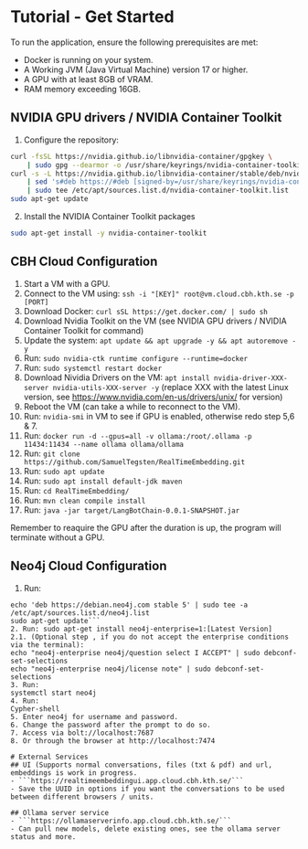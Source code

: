 # Tutorial - Get Started

To run the application, ensure the following prerequisites are met:

- Docker is running on your system.
- A Working JVM (Java Virtual Machine) version 17 or higher.
- A GPU with at least 8GB of VRAM.
- RAM memory exceeding 16GB.

## NVIDIA GPU drivers / NVIDIA Container Toolkit

1. Configure the repository:

```bash
curl -fsSL https://nvidia.github.io/libnvidia-container/gpgkey \
    | sudo gpg --dearmor -o /usr/share/keyrings/nvidia-container-toolkit-keyring.gpg
curl -s -L https://nvidia.github.io/libnvidia-container/stable/deb/nvidia-container-toolkit.list \
    | sed 's#deb https://#deb [signed-by=/usr/share/keyrings/nvidia-container-toolkit-keyring.gpg] https://#g' \
    | sudo tee /etc/apt/sources.list.d/nvidia-container-toolkit.list
sudo apt-get update 
```

2. Install the NVIDIA Container Toolkit packages

```bash
sudo apt-get install -y nvidia-container-toolkit
```

## CBH Cloud Configuration

1. Start a VM with a GPU.
2. Connect to the VM using:
```ssh -i "[KEY]" root@vm.cloud.cbh.kth.se -p [PORT]```
3. Download Docker:
```curl sSL https://get.docker.com/ | sudo sh```
4. Download Nvidia Toolkit on the VM (see NVIDIA GPU drivers / NVIDIA Container Toolkit for command)
5. Update the system:
```apt update && apt upgrade -y && apt autoremove -y```
6. Run:
```sudo nvidia-ctk runtime configure --runtime=docker```
7. Run:
```sudo systemctl restart docker```
8. Download Nividia Drivers on the VM:
```apt install nvidia-driver-XXX-server nvidia-utils-XXX-server -y```
(replace XXX with the latest Linux version, see https://www.nvidia.com/en-us/drivers/unix/ for version)
9. Reboot the VM (can take a while to reconnect to the VM).
10. Run:
```nvidia-smi``` in VM to see if GPU is enabled, otherwise redo step 5,6 & 7.
11. Run:
```docker run -d --gpus=all -v ollama:/root/.ollama -p 11434:11434 --name ollama ollama/ollama```
12. Run:
```git clone https://github.com/SamuelTegsten/RealTimeEmbedding.git```
13. Run:
```sudo apt update```
14. Run:
```sudo apt install default-jdk maven```
15. Run:
```cd RealTimeEmbedding/```
14. Run:
```mvn clean compile install```
15. Run:
```java -jar target/LangBotChain-0.0.1-SNAPSHOT.jar```

Remember to reaquire the GPU after the duration is up, the program will terminate without a GPU.

## Neo4j Cloud Configuration
1. Run:
```wget -O - https://debian.neo4j.com/neotechnology.gpg.key | sudo apt-key add -
echo 'deb https://debian.neo4j.com stable 5' | sudo tee -a /etc/apt/sources.list.d/neo4j.list
sudo apt-get update```
2. Run: sudo apt-get install neo4j-enterprise=1:[Latest Version]
2.1. (Optional step , if you do not accept the enterprise conditions via the terminal):
echo "neo4j-enterprise neo4j/question select I ACCEPT" | sudo debconf-set-selections
echo "neo4j-enterprise neo4j/license note" | sudo debconf-set-selections
3. Run: 
systemctl start neo4j
4. Run: 
Cypher-shell
5. Enter neo4j for username and password.
6. Change the password after the prompt to do so.
7. Access via bolt://localhost:7687
8. Or through the browser at http://localhost:7474

# External Services
## UI (Supports normal conversations, files (txt & pdf) and url, embeddings is work in progress.
- ```https://realtimeembeddingui.app.cloud.cbh.kth.se/``` 
- Save the UUID in options if you want the conversations to be used between different browsers / units.

## Ollama server service
- ```https://ollamaserverinfo.app.cloud.cbh.kth.se/```
- Can pull new models, delete existing ones, see the ollama server status and more.
